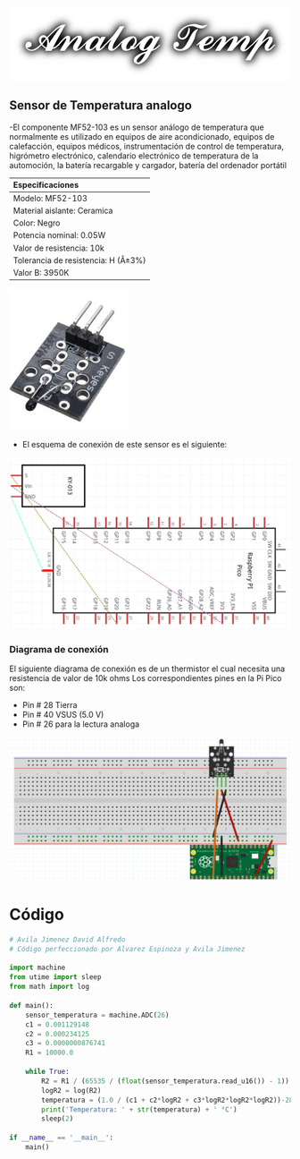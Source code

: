 ![](images/Logo.png)
## Sensor de Temperatura analogo

-El componente MF52-103 es un sensor análogo de temperatura que normalmente es utilizado en equipos de aire acondicionado, equipos de calefacción, equipos médicos, instrumentación de control de temperatura, higrómetro electrónico, calendario electrónico de temperatura de la automoción, la batería recargable y cargador, batería del ordenador portátil


|Especificaciones|
|:----|
|Modelo: MF52-103|
|Material aislante: Ceramica|
|Color: Negro|
|Potencia nominal: 0.05W|
|Valor de resistencia: 10k|
|Tolerancia de resistencia: H (Â±3%)|
|Valor B: 3950K|

![](images/Sensor_0.png)

- El esquema de conexión de este sensor es el siguiente:

![](images/Esquema.png)

### Diagrama de conexión

El siguiente diagrama de conexión es de un thermistor el cual necesita una resistencia de valor de 10k ohms
Los correspondientes pines en la Pi Pico son:
- Pin # 28 Tierra
- Pin # 40 VSUS (5.0 V)
- Pin # 26 para la lectura analoga

![](images/Diagram.png)

# Código

```python
# Avila Jimenez David Alfredo
# Código perfeccionado por Alvarez Espinoza y Avila Jimenez

import machine
from utime import sleep
from math import log

def main():
    sensor_temperatura = machine.ADC(26)
    c1 = 0.001129148
    c2 = 0.000234125
    c3 = 0.0000000876741
    R1 = 10000.0

    while True:
        R2 = R1 / (65535 / (float(sensor_temperatura.read_u16()) - 1))
        logR2 = log(R2)
        temperatura = (1.0 / (c1 + c2*logR2 + c3*logR2*logR2*logR2))-281.10
        print('Temperatura: ' + str(temperatura) + ' °C')
        sleep(2)

if __name__ == '__main__':
    main()
